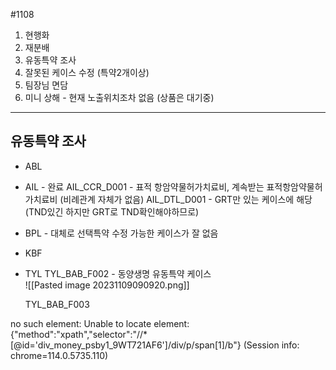 #1108

1. 현행화
2. 재분배
3. 유동특약 조사
4. 잘못된 케이스 수정 (특약2개이상)
5. 팀장님 면담
6. 미니 상해 - 현재 노출위치조차 없음 (상품은 대기중)


---
## 유동특약 조사

- ABL

- AIL - 완료 
	AIL_CCR_D001 - 표적 항암약물허가치료비, 계속받는 표적항암약물허가치료비 (비례관계 자체가 없음)
	AIL_DTL_D001 - GRT만 있는 케이스에 해당 (TND있긴 하지만 GRT로 TND확인해야하므로)

- BPL - 대체로 선택특약 수정 가능한 케이스가 잘 없음 

- KBF 
	

- TYL
	TYL_BAB_F002 - 동양생명 유동특약 케이스	
	![[Pasted image 20231109090920.png]]

	TYL_BAB_F003



no such element: Unable to locate element: {"method":"xpath","selector":"//*[@id='div_money_psby1_9WT721AF6']/div/p/span[1]/b"}
  (Session info: chrome=114.0.5735.110)